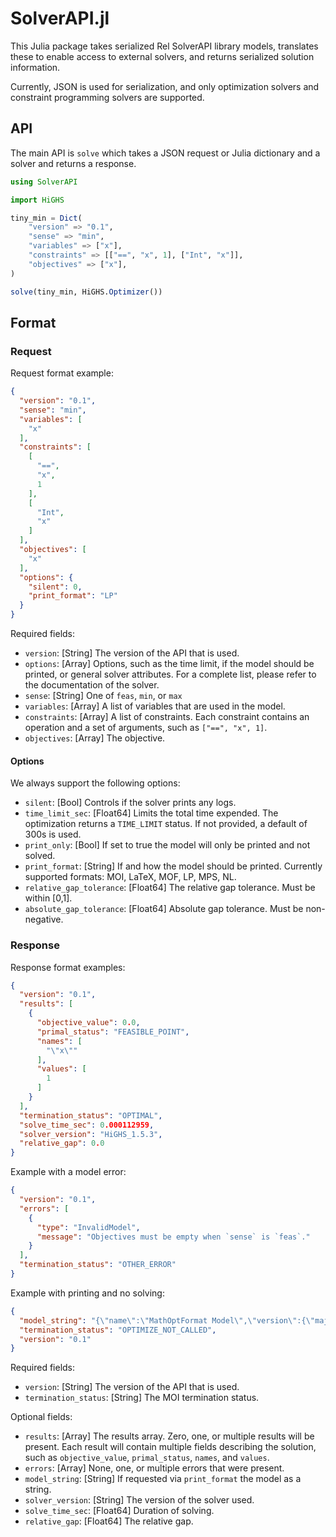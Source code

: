 # SolverAPI.jl

This Julia package takes serialized Rel SolverAPI library models,
translates these to enable access to external solvers, and returns
serialized solution information.

Currently, JSON is used for serialization, and only optimization
solvers and constraint programming solvers are supported.

## API

The main API is `solve` which takes a JSON request or Julia dictionary
and a solver and returns a response.

```julia
using SolverAPI

import HiGHS

tiny_min = Dict(
    "version" => "0.1",
    "sense" => "min",
    "variables" => ["x"],
    "constraints" => [["==", "x", 1], ["Int", "x"]],
    "objectives" => ["x"],
)

solve(tiny_min, HiGHS.Optimizer())
```

## Format

### Request

Request format example:

```json
{
  "version": "0.1",
  "sense": "min",
  "variables": [
    "x"
  ],
  "constraints": [
    [
      "==",
      "x",
      1
    ],
    [
      "Int",
      "x"
    ]
  ],
  "objectives": [
    "x"
  ],
  "options": {
    "silent": 0,
    "print_format": "LP"
  }
}
```

Required fields:

  - `version`: [String] The version of the API that is used.
  - `options`: [Array] Options, such as the time limit, if the
    model should be printed, or general solver attributes. For a
    complete list, please refer to the documentation of the solver.
  - `sense`: [String] One of `feas`, `min`, or `max`
  - `variables`: [Array] A list of variables that are used in the model.
  - `constraints`: [Array] A list of constraints. Each constraint
    contains an operation and a set of arguments, such as `["==", "x", 1]`.
  - `objectives`: [Array] The objective.

#### Options

We always support the following options:

  - `silent`: [Bool] Controls if the solver prints any logs.
  - `time_limit_sec`: [Float64] Limits the total time expended. The optimization
    returns a `TIME_LIMIT` status. If not provided, a default of 300s is used.
  - `print_only`: [Bool] If set to true the model will only be printed
    and not solved.
  - `print_format`: [String] If and how the model should be printed.
    Currently supported formats: MOI, LaTeX, MOF, LP, MPS, NL.
  - `relative_gap_tolerance`: [Float64] The relative gap
    tolerance. Must be within [0,1].
  - `absolute_gap_tolerance`: [Float64] Absolute gap tolerance. Must
    be non-negative.

### Response

Response format examples:

```json
{
  "version": "0.1",
  "results": [
    {
      "objective_value": 0.0,
      "primal_status": "FEASIBLE_POINT",
      "names": [
        "\"x\""
      ],
      "values": [
        1
      ]
    }
  ],
  "termination_status": "OPTIMAL",
  "solve_time_sec": 0.000112959,
  "solver_version": "HiGHS_1.5.3",
  "relative_gap": 0.0
}
```

Example with a model error:

```json
{
  "version": "0.1",
  "errors": [
    {
      "type": "InvalidModel",
      "message": "Objectives must be empty when `sense` is `feas`."
    }
  ],
  "termination_status": "OTHER_ERROR"
}
```

Example with printing and no solving:

```json
{
  "model_string": "{\"name\":\"MathOptFormat Model\",\"version\":{\"major\":1,\"minor\":4},\"variables\":[{\"name\":\"x\"}],\"objective\":{\"sense\":\"min\",\"function\":{\"type\":\"Variable\",\"name\":\"x\"}},\"constraints\":[{\"name\":\"c1\",\"function\":{\"type\":\"ScalarAffineFunction\",\"terms\":[{\"coefficient\":1.0,\"variable\":\"x\"}],\"constant\":0.0},\"set\":{\"type\":\"EqualTo\",\"value\":1.0}},{\"function\":{\"type\":\"Variable\",\"name\":\"x\"},\"set\":{\"type\":\"Integer\"}}]}",
  "termination_status": "OPTIMIZE_NOT_CALLED",
  "version": "0.1"
}
```

Required fields:

  - `version`: [String] The version of the API that is used.
  - `termination_status`: [String] The MOI termination status.

Optional fields:

  - `results`: [Array] The results array. Zero, one, or multiple
    results will be present. Each result will contain multiple fields
    describing the solution, such as `objective_value`, `primal_status`,
    `names`, and `values`.
  - `errors`: [Array] None, one, or multiple errors that were present.
  - `model_string`: [String] If requested via `print_format` the model
    as a string.
  - `solver_version`: [String] The version of the solver used.
  - `solve_time_sec`: [Float64] Duration of solving.
  - `relative_gap`: [Float64] The relative gap.
